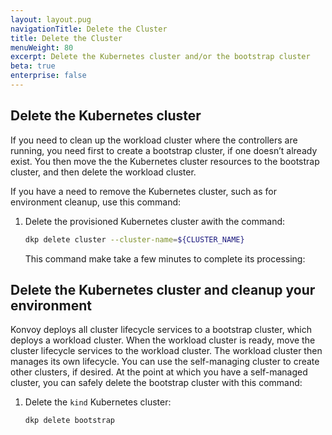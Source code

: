 ```yaml
---
layout: layout.pug
navigationTitle: Delete the Cluster
title: Delete the Cluster
menuWeight: 80
excerpt: Delete the Kubernetes cluster and/or the bootstrap cluster
beta: true
enterprise: false
---
```


<!-- markdownlint-disable MD030 MD034 -->

## Delete the Kubernetes cluster

If you need to clean up the workload cluster where the controllers are running, you need first to create a bootstrap cluster, if one doesn’t already exist. You then move the the Kubernetes cluster resources to the bootstrap cluster, and then delete the workload cluster.

If you have a need to remove the Kubernetes cluster, such as for environment cleanup, use this command:

1.  Delete the provisioned Kubernetes cluster awith the command:

    ```sh
    dkp delete cluster --cluster-name=${CLUSTER_NAME}
    ```

    This command make take a few minutes to complete its processing:

## Delete the Kubernetes cluster and cleanup your environment

Konvoy deploys all cluster lifecycle services to a bootstrap cluster, which deploys a workload cluster. When the workload cluster is ready, move the cluster lifecycle services to the workload cluster. The workload cluster then manages its own lifecycle. You can use the self-managing cluster to create other clusters, if desired. At the point at which you have a self-managed cluster, you can safely delete the bootstrap cluster with this command:

1.  Delete the `kind` Kubernetes cluster:

    ```sh
    dkp delete bootstrap
    ```
